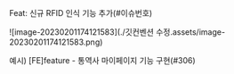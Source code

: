 Feat: 신규 RFID 인식 기능 추가(#이슈번호)


![image-20230201174121583](./깃컨벤션 수정.assets/image-20230201174121583.png)

예시) [FE]feature - 통역사 마이페이지 기능 구현(#306)

